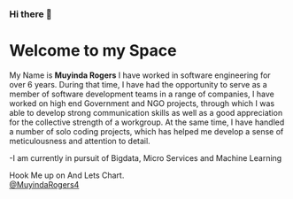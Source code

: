 ### Hi there 👋
<h1>Welcome to my Space </h1>
<p>
  My Name is <b>Muyinda Rogers</b>
I have worked in software engineering for over 6 years. During that time, I have had the opportunity to serve
as a member of software development teams in a range of companies, I have worked on high end Government
and NGO projects, through which I was able to develop strong communication skills as well as a good
appreciation for the collective strength of a workgroup. At the same time, I have handled a number of solo
coding projects, which has helped me develop a sense of meticulousness and attention to detail.
  </p>
  
 -I am currently in pursuit of Bigdata, Micro Services and Machine Learning 
  
 Hook Me up on And Lets Chart. 
 <br/>
 <a href="https://twitter.com/MuyindaRogers4" target="_blank" > @MuyindaRogers4</a>

<!--
**Moverr/Moverr** is a ✨ _special_ ✨ repository because its `README.md` (this file) appears on your GitHub profile.

Here are some ideas to get you started:

- 🔭 I’m currently working on ...
- 🌱 I’m currently learning ...
- 👯 I’m looking to collaborate on ...
- 🤔 I’m looking for help with ...
- 💬 Ask me about ...
- 📫 How to reach me: ...
- 😄 Pronouns: ...
- ⚡ Fun fact: ...
-->
